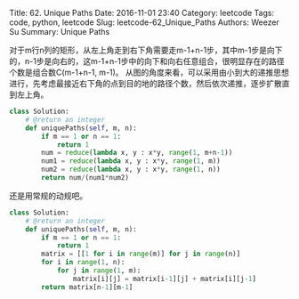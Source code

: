 Title: 62. Unique Paths 
Date: 2016-11-01 23:40
Category: leetcode
Tags: code, python, leetcode
Slug: leetcode-62_Unique_Paths 
Authors: Weezer Su
Summary: Unique Paths

对于m行n列的矩形，从左上角走到右下角需要走m-1+n-1步，其中m-1步是向下的，n-1步是向右的，这m-1+n-1步中的向下和向右任意组合，很明显存在的路径个数是组合数C(m-1+n-1, m-1)。
    从图的角度来看，可以采用由小到大的递推思想进行，先考虑最接近右下角的点到目的地的路径个数，然后依次递推，逐步扩散直到左上角。
```python
class Solution:
    # @return an integer
    def uniquePaths(self, m, n):
        if m == 1 or n == 1:
            return 1
        num = reduce(lambda x, y : x*y, range(1, m+n-1))
        num1 = reduce(lambda x, y : x*y, range(1, m))
        num2 = reduce(lambda x, y : x*y, range(1, n))
        return num/(num1*num2)
```

还是用常规的动规吧。

```python
class Solution:
    # @return an integer
    def uniquePaths(self, m, n):
        if m == 1 or n == 1:
            return 1
        matrix = [[1 for i in range(m)] for j in range(n)]
        for i in range(1, n):
            for j in range(1, m):
                matrix[i][j] = matrix[i-1][j] + matrix[i][j-1]
        return matrix[n-1][m-1]
```
